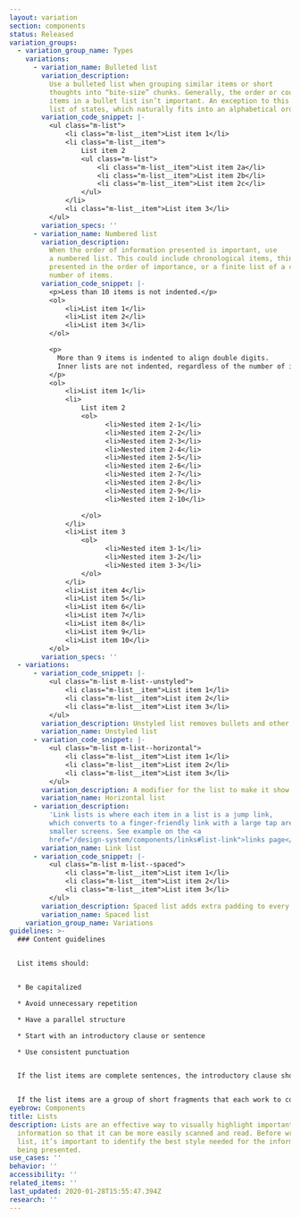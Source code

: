 ```yaml
---
layout: variation
section: components
status: Released
variation_groups:
  - variation_group_name: Types
    variations:
      - variation_name: Bulleted list
        variation_description:
          Use a bulleted list when grouping similar items or short
          thoughts into “bite-size” chunks. Generally, the order or count of the
          items in a bullet list isn’t important. An exception to this may be a
          list of states, which naturally fits into an alphabetical order.
        variation_code_snippet: |-
          <ul class="m-list">
              <li class="m-list__item">List item 1</li>
              <li class="m-list__item">
                  List item 2
                  <ul class="m-list">
                      <li class="m-list__item">List item 2a</li>
                      <li class="m-list__item">List item 2b</li>
                      <li class="m-list__item">List item 2c</li>
                  </ul>
              </li>
              <li class="m-list__item">List item 3</li>
          </ul>
        variation_specs: ''
      - variation_name: Numbered list
        variation_description:
          When the order of information presented is important, use
          a numbered list. This could include chronological items, things
          presented in the order of importance, or a finite list of a counted
          number of items.
        variation_code_snippet: |-
          <p>Less than 10 items is not indented.</p>
          <ol>
              <li>List item 1</li>
              <li>List item 2</li>
              <li>List item 3</li>
          </ol>

          <p>
            More than 9 items is indented to align double digits.
            Inner lists are not indented, regardless of the number of items.
          </p>
          <ol>
              <li>List item 1</li>
              <li>
                  List item 2
                  <ol>
                        <li>Nested item 2-1</li>
                        <li>Nested item 2-2</li>
                        <li>Nested item 2-3</li>
                        <li>Nested item 2-4</li>
                        <li>Nested item 2-5</li>
                        <li>Nested item 2-6</li>
                        <li>Nested item 2-7</li>
                        <li>Nested item 2-8</li>
                        <li>Nested item 2-9</li>
                        <li>Nested item 2-10</li>

                  </ol>
              </li>
              <li>List item 3
                  <ol>
                        <li>Nested item 3-1</li>
                        <li>Nested item 3-2</li>
                        <li>Nested item 3-3</li>
                  </ol>
              </li>
              <li>List item 4</li>
              <li>List item 5</li>
              <li>List item 6</li>
              <li>List item 7</li>
              <li>List item 8</li>
              <li>List item 9</li>
              <li>List item 10</li>
          </ol>
        variation_specs: ''
  - variations:
      - variation_code_snippet: |-
          <ul class="m-list m-list--unstyled">
              <li class="m-list__item">List item 1</li>
              <li class="m-list__item">List item 2</li>
              <li class="m-list__item">List item 3</li>
          </ul>
        variation_description: Unstyled list removes bullets and other styling from a list.
        variation_name: Unstyled list
      - variation_code_snippet: |-
          <ul class="m-list m-list--horizontal">
              <li class="m-list__item">List item 1</li>
              <li class="m-list__item">List item 2</li>
              <li class="m-list__item">List item 3</li>
          </ul>
        variation_description: A modifier for the list to make it show items horizontally.
        variation_name: Horizontal list
      - variation_description:
          'Link lists is where each item in a list is a jump link,
          which converts to a finger-friendly link with a large tap area on
          smaller screens. See example on the <a
          href="/design-system/components/links#list-link">links page</a>. '
        variation_name: Link list
      - variation_code_snippet: |-
          <ul class="m-list m-list--spaced">
              <li class="m-list__item">List item 1</li>
              <li class="m-list__item">List item 2</li>
              <li class="m-list__item">List item 3</li>
          </ul>
        variation_description: Spaced list adds extra padding to every element in a list.
        variation_name: Spaced list
    variation_group_name: Variations
guidelines: >-
  ### Content guidelines


  List items should:


  * Be capitalized

  * Avoid unnecessary repetition

  * Have a parallel structure

  * Start with an introductory clause or sentence

  * Use consistent punctuation


  If the list items are complete sentences, the introductory clause should also be a complete sentence, followed by a colon. These list items should end with a period.


  If the list items are a group of short fragments that each work to complete an introductory clause, the introductory clause should also be a short fragment, followed by a colon. These list items should end with no punctuation.
eyebrow: Components
title: Lists
description: Lists are an effective way to visually highlight important
  information so that it can be more easily scanned and read. Before writing a
  list, it’s important to identify the best style needed for the information
  being presented.
use_cases: ''
behavior: ''
accessibility: ''
related_items: ''
last_updated: 2020-01-28T15:55:47.394Z
research: ''
---
```

